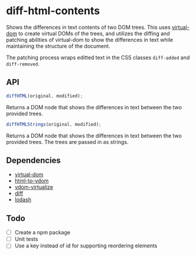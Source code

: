 # diff-html-contents

Shows the differences in text contents of two DOM trees. This uses
[virtual-dom](https://github.com/Matt-Esch/virtual-dom) to create
virtual DOMs of the trees, and utilizes the diffing and patching
abilities of virtual-dom to show the differences in text while
maintaining the structure of the document.

The patching process wraps editted text in the CSS classes
`diff-added` and `diff-removed`.

## API

```javascript
diffHTML(original, modified);
```

Returns a DOM node that shows the differences in text between the
two provided trees.

```javascript
diffHTMLStrings(original, modified);
```

Returns a DOM node that shows the differences in text between the
two provided trees. The trees are passed in as strings.

## Dependencies

- [virtual-dom](https://github.com/Matt-Esch/virtual-dom)
- [html-to-vdom](https://github.com/TimBeyer/html-to-vdom)
- [vdom-virtualize](https://github.com/marcelklehr/vdom-virtualize)
- [diff](https://github.com/kpdecker/jsdiff)
- [lodash](https://lodash.com/)

## Todo

- [ ] Create a npm package
- [ ] Unit tests
- [ ] Use a key instead of id for supporting reordering elements
